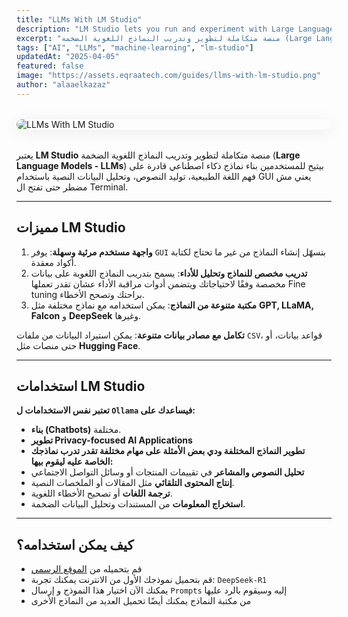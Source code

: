 ```yaml
---
title: "LLMs With LM Studio"
description: "LM Studio lets you run and experiment with Large Language Models on your own machine. This guide explores how to use LM Studio for local inference, testing, and fine-tuning with an easy-to-use interface."
excerpt: "منصة متكاملة لتطوير وتدريب النماذج اللغوية الضخمة (Large Language Models - LLMs) بيتيح للمستخدمين بناء نماذج ذكاء اصطناعي قادرة على فهم اللغة الطبيعية، توليد النصوص، وتحليل البيانات النصية باستخدام GUI."
tags: ["AI", "LLMs", "machine-learning", "lm-studio"]
updatedAt: "2025-04-05"
featured: false
image: "https://assets.eqraatech.com/guides/llms-with-lm-studio.png"
author: "alaaelkazaz"
---
```


<img src="https://assets.eqraatech.com/guides/llms-with-lm-studio.png" alt="LLMs With LM Studio" ondragstart="return false;" oncontextmenu="return false;" style="display: block; margin: 2rem auto; border-radius: 1rem; box-shadow: 0 4px 24px 0 rgba(0,0,0,0.08);" />

يعتبر **LM Studio** منصة متكاملة لتطوير وتدريب النماذج اللغوية الضخمة (**Large Language Models - LLMs**) بيتيح للمستخدمين بناء نماذج ذكاء اصطناعي قادرة على فهم اللغة الطبيعية، توليد النصوص، وتحليل البيانات النصية باستخدام GUI يعني مش مضطر حتى تفتح ال Terminal.

---

## **مميزات LM Studio**

1. **واجهة مستخدم مرئية وسهلة**: يوفر `GUI` بتسهّل إنشاء النماذج من غير ما تحتاج لكتابة أكواد معقدة.
2. **تدريب مخصص للنماذج وتحليل للأداء**: يسمح بتدريب النماذج اللغوية على بيانات مخصصة وفقًا لاحتياجاتك ويتضمن أدوات مراقبة الأداء عشان تقدر تعملها Fine tuning براحتك وتصحح الأخطاء.
3. **مكتبة متنوعة من النماذج**: يمكن استخدامه مع نماذج مختلفة مثل **GPT, LLaMA, Falcon** و **DeepSeek** وغيرها.

**تكامل مع مصادر بيانات متنوعة**: يمكن استيراد البيانات من ملفات `CSV`، قواعد بيانات، أو حتى منصات مثل **Hugging Face**.

---

## **استخدامات LM Studio**

**تعتبر نفس الاستخدامات ل `Ollama` فيساعدك على:**

- **بناء (Chatbots)** مختلفة.
- **تطوير Privacy-focused AI Applications**
- **تطوير النماذج المختلفة ودي بعض الأمثلة على مهام مختلفة تقدر تدرب نماذجك الخاصة عليه ليقوم بيها:**
- **تحليل النصوص والمشاعر** في تقييمات المنتجات أو وسائل التواصل الاجتماعي
- **إنتاج المحتوى التلقائي** مثل المقالات أو الملخصات النصية.
- **ترجمة اللغات** أو تصحيح الأخطاء اللغوية.
- **استخراج المعلومات** من المستندات وتحليل البيانات الضخمة.

---

## **كيف يمكن استخدامه؟**

- قم بتحميله من [الموقع الرسمي](https://lmstudio.ai/?ref=eqraatech.com)
- قم بتحميل نموذجك الأول من الانترنت يمكنك تجربة: `DeepSeek-R1`
- يمكنك الآن اختيار هذا النموذج و إرسال `Prompts` إليه وسيقوم بالرد عليها
- من مكتبة النماذج يمكنك أيضًا تحميل العديد من النماذج الأخرى